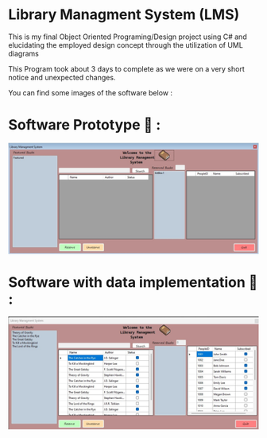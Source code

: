 # Library Managment System (LMS)
This is my final Object Oriented Programing/Design project using C# and elucidating the employed design concept through the utilization of UML diagrams

This Program took about 3 days to complete as we were on a very short notice and unexpected changes.

You can find some images of the software below :

# Software Prototype 🎨 :
<img src = "/Media/LMS Prototype.jpg" align = "center"/>

# Software with data implementation 🎨 :
<img src = "/Media/LMS Active.jpg" align = "center"/>
